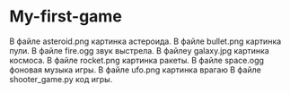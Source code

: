 # My-first-game
В файле asteroid.png картинка астероида.
В файле  bullet.png картинка  пули.
В файле fire.ogg звук выстрела.
В файлеy galaxy.jpg картинка космоса.
В файле  rocket.png картинка ракеты.
В файле  space.ogg фоновая музыка  игры.
В файле  ufo.png картинка врагаю
В файле  shooter_game.py  код игры.
